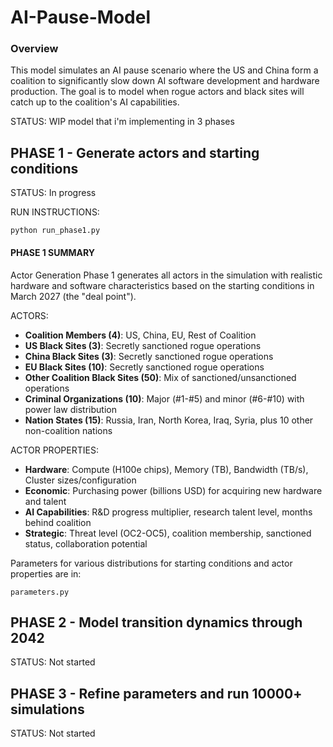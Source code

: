 # AI-Pause-Model

### Overview
This model simulates an AI pause scenario where the US and China form a coalition to significantly slow down AI software development and hardware production. The goal is to model when rogue actors and black sites will catch up to the coalition's AI capabilities.

STATUS: WIP model that i'm implementing in 3 phases

## PHASE 1 - Generate actors and starting conditions
STATUS: In progress

RUN INSTRUCTIONS: 
```
python run_phase1.py
```
#### PHASE 1 SUMMARY

Actor Generation
Phase 1 generates all actors in the simulation with realistic hardware and software characteristics based on the starting conditions in March 2027 (the "deal point").

ACTORS:
- **Coalition Members (4)**: US, China, EU, Rest of Coalition
- **US Black Sites (3)**: Secretly sanctioned rogue operations
- **China Black Sites (3)**: Secretly sanctioned rogue operations  
- **EU Black Sites (10)**: Secretly sanctioned rogue operations
- **Other Coalition Black Sites (50)**: Mix of sanctioned/unsanctioned operations
- **Criminal Organizations (10)**: Major (#1-#5) and minor (#6-#10) with power law distribution
- **Nation States (15)**: Russia, Iran, North Korea, Iraq, Syria, plus 10 other non-coalition nations

ACTOR PROPERTIES:
- **Hardware**: Compute (H100e chips), Memory (TB), Bandwidth (TB/s), Cluster sizes/configuration
- **Economic**: Purchasing power (billions USD) for acquiring new hardware and talent
- **AI Capabilities**: R&D progress multiplier, research talent level, months behind coalition
- **Strategic**: Threat level (OC2-OC5), coalition membership, sanctioned status, collaboration potential

Parameters for various distributions for starting conditions and actor properties are in: 
```
parameters.py
```

## PHASE 2 - Model transition dynamics through 2042
STATUS: Not started

## PHASE 3 - Refine parameters and run 10000+ simulations
STATUS: Not started

